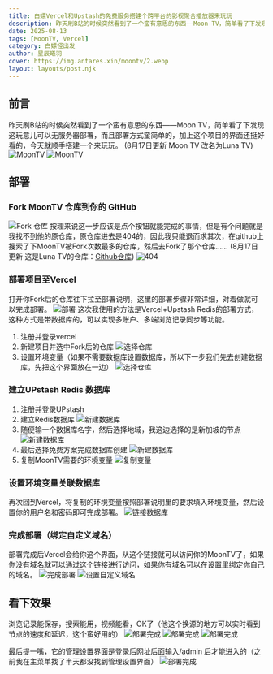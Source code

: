 ```yaml
---
title: 白嫖Vercel和Upstash的免费服务搭建个跨平台的影视聚合播放器来玩玩
description: 昨天刷B站的时候突然看到了一个蛮有意思的东西——Moon TV，简单看了下发现这玩意儿可以无服务器部署，而且部署方式蛮简单的，加上这个项目的界面还挺好看的，今天就顺手搭建一个来玩玩。
date: 2025-08-13
tags: [MoonTV, Vercel]
category: 白嫖怪出发
author: 星辰曦羽
cover: https://img.antares.xin/moontv/2.webp
layout: layouts/post.njk
---
```

## 前言
昨天刷B站的时候突然看到了一个蛮有意思的东西——Moon TV，简单看了下发现这玩意儿可以无服务器部署，而且部署方式蛮简单的，加上这个项目的界面还挺好看的，今天就顺手搭建一个来玩玩。
(8月17日更新 Moon TV 改名为Luna TV)
![MoonTV](https://img.antares.xin/moontv/1.webp)
![MoonTV](https://img.antares.xin/moontv/2.webp)
## 部署
### Fork MoonTV 仓库到你的 GitHub
![Fork 仓库](https://img.antares.xin/moontv/15.webp)
按理来说这一步应该是点个按钮就能完成的事情，但是有个问题就是我找不到他的原仓库，原仓库进去是404的，因此我只能退而求其次，在github上搜索了下MoonTV被Fork次数最多的仓库，然后去Fork了那个仓库……
(8月17日更新 这是Luna TV的仓库：[Github仓库](https://github.com/MoonTechLab/LunaTV))
![404](https://img.antares.xin/moontv/404.webp)
### 部署项目至Vercel
打开你Fork后的仓库往下拉至部署说明，这里的部署步骤非常详细，对着做就可以完成部署。
![部署](https://img.antares.xin/moontv/3.webp)
这次我使用的方法是Vercel+Upstash Redis的部署方式，这种方式是带数据库的，可以实现多账户、多端浏览记录同步等功能。
1. 注册并登录vercel
2. 新建项目并选中Fork后的仓库
![选择仓库](https://img.antares.xin/moontv/4.webp)
3. 设置环境变量（如果不需要数据库设置数据库，所以下一步我们先去创建数据库，先把这个界面放在一边）
![选择仓库](https://img.antares.xin/moontv/16.webp)
### 建立UPstash Redis 数据库
1. 注册并登录UPstash
2. 建立Redis数据库
![新建数据库](https://img.antares.xin/moontv/5.webp)
3. 随便输一个数据库名字，然后选择地域，我这边选择的是新加坡的节点
![新建数据库](https://img.antares.xin/moontv/6.webp)
4. 最后选择免费方案完成数据库创建
![新建数据库](https://img.antares.xin/moontv/7.webp)
5. 复制MoonTV需要的环境变量
![复制变量](https://img.antares.xin/moontv/8.webp)
### 设置环境变量关联数据库
再次回到Vercel，将复制的环境变量按照部署说明里的要求填入环境变量，然后设置你的用户名和密码即可完成部署。
![链接数据库](https://img.antares.xin/moontv/9.webp)
### 完成部署（绑定自定义域名）
部署完成后Vercel会给你这个界面，从这个链接就可以访问你的MoonTV了，如果你没有域名就可以通过这个链接进行访问，如果你有域名可以在设置里绑定你自己的域名。
![完成部署](https://img.antares.xin/moontv/10.webp)
![设置自定义域名](https://img.antares.xin/moontv/11.webp)
## 看下效果
浏览记录能保存，搜索能用，视频能看，OK了（他这个换源的地方可以实时看到节点的速度和延迟，这个蛮好用的）
![部署完成](https://img.antares.xin/moontv/20.webp)
![部署完成](https://img.antares.xin/moontv/21.webp)
![部署完成](https://img.antares.xin/moontv/22.webp)

最后提一嘴，它的管理设置界面是登录后网址后面输入/admin 后才能进入的（之前我在主菜单找了半天都没找到管理设置界面）
![部署完成](https://img.antares.xin/moontv/13.webp)